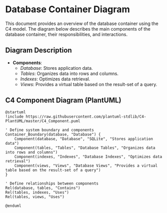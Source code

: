 # Database Container Diagram

This document provides an overview of the database container using the C4 model. The diagram below describes the main components of the database container, their responsibilities, and interactions.

## Diagram Description

- **Components**:
    - *Database*: Stores application data.
    - *Tables*: Organizes data into rows and columns.
    - *Indexes*: Optimizes data retrieval.
    - *Views*: Provides a virtual table based on the result-set of a query.

## C4 Component Diagram (PlantUML)

```plantuml
@startuml
!include https://raw.githubusercontent.com/plantuml-stdlib/C4-PlantUML/master/C4_Component.puml

' Define system boundary and components
Container_Boundary(database, "Database") {
    Component(database, "Database", "SQLite", "Stores application data")
    Component(tables, "Tables", "Database Tables", "Organizes data into rows and columns")
    Component(indexes, "Indexes", "Database Indexes", "Optimizes data retrieval")
    Component(views, "Views", "Database Views", "Provides a virtual table based on the result-set of a query")
}

' Define relationships between components
Rel(database, tables, "Contains")
Rel(tables, indexes, "Uses")
Rel(tables, views, "Uses")

@enduml
```
